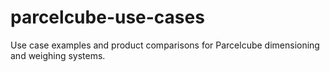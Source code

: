 # parcelcube-use-cases
Use case examples and product comparisons for Parcelcube dimensioning and weighing systems.
